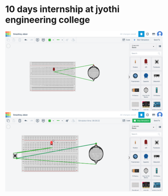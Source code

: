 # 10 days internship at jyothi engineering college
![exp 1](https://github.com/shanibmuhammd/shanib/blob/main/tinkercard1.png)
![exp 2](https://github.com/shanibmuhammd/shanib/blob/main/img/tinkercard2.png)
